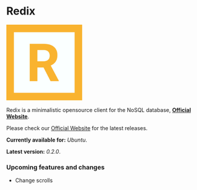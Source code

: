 # Redix

<img src="https://github.com/victorsferreira/redix/blob/master/RedixLogo512x512.png" alt="Redix Logo" width="200"/>

Redix is a minimalistic opensource client for the NoSQL database, **[Official Website](https://redis.io/)**.

Please check our [Official Website](https://victorsferreira.github.io/) for the latest releases.

**Currently available for:** *Ubuntu*. 

**Latest version:** *0.2.0*.

### Upcoming features and changes

- Change scrolls
